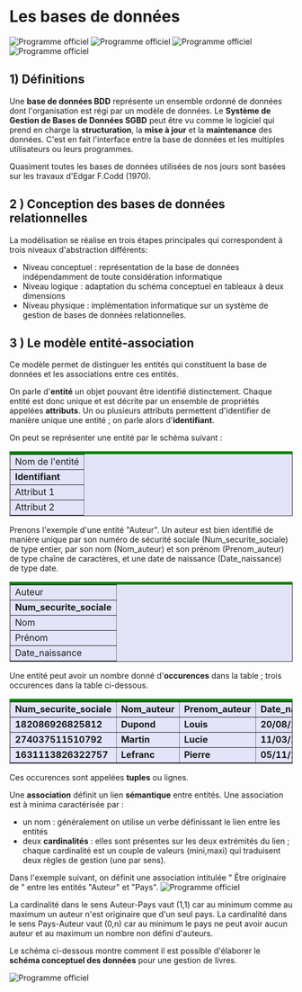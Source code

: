 # Les bases de données

![Programme officiel ](assets/bo1.png)
![Programme officiel ](assets/bo2.png)
![Programme officiel ](assets/bo3.png)
![Programme officiel ](assets/bo4.png)

## 1) Définitions

Une **base de données BDD** représente un ensemble ordonné de données dont l'organisation est régi par un modèle de données.
Le **Système de Gestion de Bases de Données SGBD** peut être vu comme le logiciel qui prend en charge la **structuration**, la **mise à jour** et la **maintenance** des données. C'est en fait l'interface entre la base de données et les multiples utilisateurs ou leurs programmes.

Quasiment toutes les bases de données utilisées de nos jours sont basées sur les travaux d'Edgar F.Codd (1970).

## 2 ) Conception des bases de données relationnelles

La modélisation se réalise en trois étapes principales qui correspondent à trois niveaux d'abstraction différents: 
- Niveau conceptuel : représentation de la base de données indépendamment de toute considération informatique
- Niveau logique : adaptation du schéma conceptuel en tableaux à deux dimensions
- Niveau physique : implémentation informatique sur un système de gestion de bases de données relationnelles.

## 3 ) Le modèle entité-association

Ce modèle permet de distinguer les entités qui constituent la base de données et les associations entre ces entités.

On parle d'**entité** un objet pouvant être identifié distinctement. Chaque entité est donc unique et est décrite par un ensemble de propriétés appelées **attributs**. Un ou plusieurs attributs permettent d'identifier de manière unique une entité ; on parle alors d'**identifiant**. 

On peut se représenter une entité par le schéma suivant : 

<table border="1" width="20%" style="border-collapse:collapse;border-top:5px solid green;" bgcolor=#E3E4FA>
<tr>
<td>Nom de l'entité</td>
</tr>
<tr>
<td><strong>Identifiant</strong></td>
</tr>
<tr>
<td>Attribut 1</td>
</tr>
<tr>
<td>Attribut 2</td>
</tr>
</table>

Prenons l'exemple d'une entité "Auteur". Un auteur est bien identifié de manière unique par son numéro de sécurité sociale (Num_securite_sociale) de type entier, par son nom (Nom_auteur) et son prénom (Prenom_auteur) de type chaîne de caractères, et une date de naissance (Date_naissance) de type date.

<table border="1" width="20%" style="border-collapse:collapse;border-top:5px solid green;" bgcolor=#E3E4FA>
<tr>
<td>Auteur</td>
</tr>
<tr>
<td><strong>Num_securite_sociale</strong></td>
</tr>
<tr>
<td>Nom</td>
</tr>
<tr>
<td>Prénom</td>
</tr>
<tr>
<td>Date_naissance</td>
</tr>
</table>

Une entité peut avoir un nombre donné d'**occurences** dans la table ; trois occurences dans la table ci-dessous.

<table border="1" width="20%" style="border-collapse:collapse;border-top:5px solid green;" bgcolor=#E3E4FA>
<tr>
<td><strong>Num_securite_sociale</strong></td>
<td><strong>Nom_auteur</strong></td>
<td><strong>Prenom_auteur</strong></td>
<td><strong>Date_naissance</strong></td>
</tr>
<tr>
<td><strong>182086926825812</strong></td>
<td><strong>Dupond</strong></td>
<td><strong>Louis</strong></td>
<td><strong>20/08/1982</strong></td>
</tr>
<tr>
<td><strong>274037511510792</strong></td>
<td><strong>Martin</strong></td>
<td><strong>Lucie</strong></td>
<td><strong>11/03/1974</strong></td>
</tr>
<tr>
<td><strong>1631113826322757</strong></td>
<td><strong>Lefranc</strong></td>
<td><strong>Pierre</strong></td>
<td><strong>05/11/1963</strong></td>
</tr>
</table>

Ces occurences sont appelées **tuples** ou lignes.

Une **association** définit un lien **sémantique** entre entités.
Une association est à minima caractérisée par :
- un nom : généralement on utilise un verbe définissant le lien entre les entités
- deux **cardinalités** : elles sont présentes sur les deux extrémités du lien ; chaque cardinalité est un couple de valeurs (mini,maxi) qui traduisent deux règles de gestion (une par sens).

Dans l'exemple suivant, on définit une association intitulée " Être originaire de " entre les entités "Auteur" et "Pays". 
![Programme officiel ](assets/Association_base.png)


La cardinalité dans le sens Auteur-Pays vaut (1,1) car au minimum comme au maximum un auteur n'est originaire que d'un seul pays.
La cardinalité dans le sens Pays-Auteur vaut (0,n) car au minimum le pays ne peut avoir aucun auteur et au maximum un nombre non défini d'auteurs.

Le schéma ci-dessous montre comment il est possible d'élaborer le **schéma conceptuel des données** pour une gestion de livres.

![Programme officiel ](assets/Association_gestion_livres.png)

